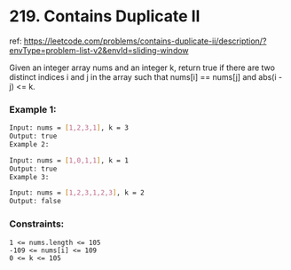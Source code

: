 # 219. Contains Duplicate II

ref: https://leetcode.com/problems/contains-duplicate-ii/description/?envType=problem-list-v2&envId=sliding-window

Given an integer array nums and an integer k, return true if there are two distinct indices i and j in the array such that nums[i] == nums[j] and abs(i - j) <= k.

### Example 1:

```bash
Input: nums = [1,2,3,1], k = 3
Output: true
Example 2:

Input: nums = [1,0,1,1], k = 1
Output: true
Example 3:

Input: nums = [1,2,3,1,2,3], k = 2
Output: false
```

### Constraints:

```
1 <= nums.length <= 105
-109 <= nums[i] <= 109
0 <= k <= 105
```
